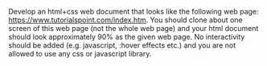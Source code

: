 Develop an html+css web document that looks like the following web page: https://www.tutorialspoint.com/index.htm. You should clone about one screen of this web page (not the whole web page) and your html document should look approximately 90% as the given web page. No interactivity should be added (e.g. javascript, :hover effects etc.) and you are not allowed to use any css or javascript library.
